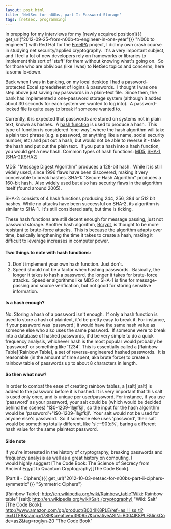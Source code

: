 ```yaml
---
layout: post.html
title: 'NetSec for n00bs, part I: Password Storage'
tags: [netsec, programming]
---
```


In prepping for my interviews for my [newly acquired position]({{ get_url("2012-09-25-from-n00b-to-engineer-in-one-year")}} "N00b to engineer") with Red Hat for the [FreeIPA][FreeIPA] project, I did my own crash course in studying net security/applied cryptography.  It's a very important subject, and I feel a lot of new developers rely on frameworks or libraries to implement this sort of 'stuff' for them without knowing what's going on.  So for those who are oblivious (like I was) to NetSec topics and concerns, here is some lo-down.


Back when I was in banking, on my local desktop I had a password-protected Excel spreadsheet of logins & passwords.  I thought I was one step above just saving my passwords in a plain-text file.  Since then, the bank has implemented a one-password storage system (although it added about 30 seconds for each system we wanted to log into).  A password-locked file is quite easy to break if someone wanted to.

Currently, it is expected that passwords are stored on systems not in plain text, known as hashes.  A [hash function][hash function] is used to produce a hash.  This type of function is considered 'one-way', where the hash algorithm will take a plain text phrase (e.g. a password, or anything like a name, social security number, etc) and put out a hash, but would not be able to reverse it - take the hash and put out the plain text.  If you put a hash into a hash function, you would get a new hash.  Common types of hash functions: [MD5][MD5], [SHA-1][SHA-1], [SHA-2][SHA2] 

MD5: "Message Digest Algorithm" produces a 128-bit hash.  While it is still widely used, since 1996 flaws have been discovered, making it very conceivable to break hashes. SHA-1: "Secure Hash Algorithm" produces a 160-bit hash.  Also widely used but also has security flaws in the algorithm itself (found around 2005). 

SHA-2: consists of 4 hash functions producing 244, 256, 384 or 512 bit hashes. While no attacks have been successful on SHA-2, its algorithm is similar to SHA-1.  It's still considered safe, but time is ticking. 

These hash functions are still decent enough for message passing, just not password storage. Another hash algorithm, [Bcrypt][Bcrypt], is thought to be more resistant to brute-force attacks.  This is because the algorithm adapts over time, basically lengthening the time it takes to create a hash, making it difficult to leverage increases in computer power. 

#### Two things to note with hash functions:
1. Don't implement your own hash function. Just don't.
2. Speed should not be a factor when hashing passwords.  Basically, the longer it takes to hash a password, the longer it takes for brute-force attacks.  Speedier algorithms like MD5 or SHA-1 is fine for message-passing and source verification, but not good for storing sensitive information. 

#### Is a hash enough?
No. Storing a hash of a password isn't enough.  If only a hash function is used to store a hash of plaintext, it'd be pretty easy to break it. For instance, if your password was 'password', it would have the same hash value as someone else who also uses the same password.  If someone were to break into a database of hashed passwords, it'd be very simple to do a quick frequency analysis, whichever hash is the most popular would probably be 'password' or something like '1234'. This is essentially called a [Rainbow Table][Rainbow Table], a set of reverse-engineered hashed passwords.  It is reasonable (in the amount of time spent, aka brute force) to create a rainbow table of passwords up to about 8 characters in length. 

#### So then what now? 
In order to combat the ease of creating rainbow tables, a [salt][salt] is added to the password before it is hashed.  It is very important that this salt is used only once, and is unique per user/password. For instance, if you use 'password' as your password, your salt could be (which would be decided behind the scenes) '1\$0-1209-1!@fkjl', so the input for the hash algorithm would be 'password'+'1\$0-1209-1!@fkjl'.  Your salt would not be used for anyone else's password.  So if someone else uses 'password', their salt would be something totally different, like 'sl;--90(d%', baring a different hash value for the same plaintext password. 

#### Side note 
If you're interested in the history of cryptography, breaking passwords and frequency analysis as well as a great history on computing, I would highly suggest [The Code Book: The Science of Secrecy from Ancient Egypt to Quantum Cryptography][The Code Book]. 

[Part II - Ciphers]({{ get_url("2012-10-03-netsec-for-n00bs-part-ii-ciphers-symmetric")}} "Symmetric Ciphers")


[FreeIPA]: http://freeipa.org/page/Main_Page "FreeIPA"
[hash function]: http://en.wikipedia.org/wiki/Hash_function "Wiki: Hash Function"
[MD5]: http://en.wikipedia.org/wiki/MD5 "wiki: md5"
[SHA-1]: http://en.wikipedia.org/wiki/SHA-1 "Wiki: SHA-1"
[SHA-2]: http://en.wikipedia.org/wiki/SHA-2 "Wiki: SHA-2"
[Bcrypt]: http://en.wikipedia.org/wiki/Bcrypt "Wiki: Bcrypt"
[Rainbow Table]: http://en.wikipedia.org/wiki/Rainbow_table"Wiki: Rainbow table"
[salt]: http://en.wikipedia.org/wiki/Salt_(cryptography) "Wiki: Salt"
[The Code Book]: http://www.amazon.com/gp/product/B004IK8PLE/ref=as_li_ss_tl?ie=UTF8&camp=1789&creative=390957&creativeASIN=B004IK8PLE&linkCode=as2&tag=roglyn-20 "The Code Book"
